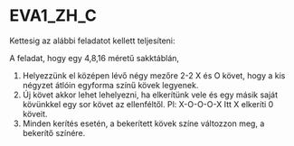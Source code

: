 # EVA1_ZH_C
Kettesig az alábbi feladatot kellett teljesíteni:

A feladat, hogy egy 4,8,16 méretű sakktáblán,

1) Helyezzünk el középen lévő négy mezőre 2-2 X és O követ, hogy a kis négyzet átlóin egyforma színű kövek legyenek.
2) Új követ akkor lehet lehelyezni, ha elkerítünk vele és egy másik saját kövünkkel egy sor követ az ellenféltől. Pl: X-O-O-O-X Itt X elkeríti 0 köveit.
3) Minden kerítés esetén, a bekerített kövek színe változzon meg, a bekerítő színére.
